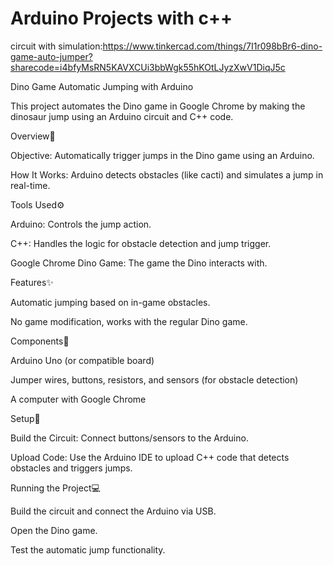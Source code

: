 # Arduino Projects with c++ 
circuit with simulation:https://www.tinkercad.com/things/7I1r098bBr6-dino-game-auto-jumper?sharecode=i4bfyMsRN5KAVXCUi3bbWgk55hKOtLJyzXwV1DiqJ5c


Dino Game Automatic Jumping with Arduino

This project automates the Dino game in Google Chrome by making the dinosaur jump using an Arduino circuit and C++ code.

Overview🤖

Objective: Automatically trigger jumps in the Dino game using an Arduino.

How It Works: Arduino detects obstacles (like cacti) and simulates a jump in real-time.

Tools Used⚙️

Arduino: Controls the jump action.

C++: Handles the logic for obstacle detection and jump trigger.

Google Chrome Dino Game: The game the Dino interacts with.

Features✨

Automatic jumping based on in-game obstacles.

No game modification, works with the regular Dino game.

Components🤖

Arduino Uno (or compatible board)

Jumper wires, buttons, resistors, and sensors (for obstacle detection)

A computer with Google Chrome

Setup🚀

Build the Circuit: Connect buttons/sensors to the Arduino.

Upload Code: Use the Arduino IDE to upload C++ code that detects obstacles and triggers jumps.

Running the Project💻

Build the circuit and connect the Arduino via USB.

Open the Dino game.

Test the automatic jump functionality.

